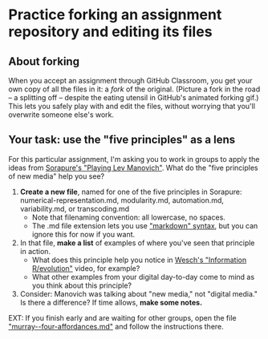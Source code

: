 # Practice forking an assignment repository and editing its files

## About forking
When you accept an assignment through GitHub Classroom, you get your own copy of all the files in it: a *fork* of the original. (Picture a fork in the road – a splitting off – despite the eating utensil in GitHub's animated forking gif.) This lets you safely play with and edit the files, without worrying that you'll overwrite someone else's work.

## Your task: use the "five principles" as a lens
For this particular assignment, I'm asking you to work in groups to apply the ideas from [Sorapure's "Playing Lev Manovich"](http://kairos.technorhetoric.net/8.2/binder2.html?coverweb/sorapure/index.htm). What do the "five principles of new media" help you see?

1. **Create a new file**, named for one of the five principles in Sorapure: numerical-representation.md, modularity.md, automation.md, variability.md, or transcoding.md
   - Note that filenaming convention: all lowercase, no spaces. 
   - The .md file extension lets you use ["markdown" syntax](https://guides.github.com/features/mastering-markdown/), but you can ignore this for now if you want.
2. In that file, **make a list** of examples of where you've seen that principle in action.
   - What does this principle help you notice in [Wesch's "Information R/evolution"](http://www.youtube.com/watch?v=-4CV05HyAbM) video, for example?
   - What other examples from your digital day-to-day come to mind as you think about this principle?
3. Consider: Manovich was talking about "new media," not "digital media." Is there a difference? If time allows, **make some notes.**

EXT: If you finish early and are waiting for other groups, open the file ["murray--four-affordances.md"](murray--four-affordances.md) and follow the instructions there.
